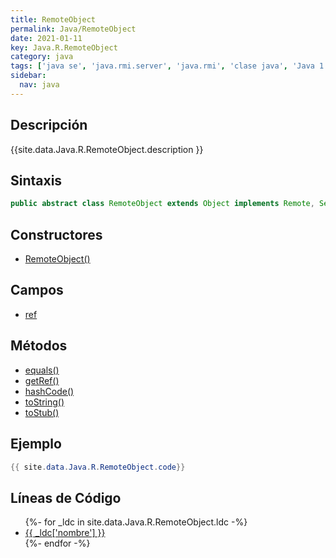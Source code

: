 ```yaml
---
title: RemoteObject
permalink: Java/RemoteObject
date: 2021-01-11
key: Java.R.RemoteObject
category: java
tags: ['java se', 'java.rmi.server', 'java.rmi', 'clase java', 'Java 1.1']
sidebar: 
  nav: java
---
```


## Descripción
{{site.data.Java.R.RemoteObject.description }}

## Sintaxis
~~~java
public abstract class RemoteObject extends Object implements Remote, Serializable
~~~

## Constructores
* [RemoteObject()](/Java/RemoteObject/RemoteObject/)

## Campos
* [ref](/Java/RemoteObject/ref)

## Métodos
* [equals()](/Java/RemoteObject/equals)
* [getRef()](/Java/RemoteObject/getRef)
* [hashCode()](/Java/RemoteObject/hashCode)
* [toString()](/Java/RemoteObject/toString)
* [toStub()](/Java/RemoteObject/toStub)

## Ejemplo
~~~java
{{ site.data.Java.R.RemoteObject.code}}
~~~

## Líneas de Código
<ul>
{%- for _ldc in site.data.Java.R.RemoteObject.ldc -%}
   <li>
       <a href="{{_ldc['url'] }}">{{ _ldc['nombre'] }}</a>
   </li>
{%- endfor -%}
</ul>

